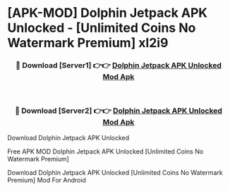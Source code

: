 # [APK-MOD] Dolphin Jetpack APK Unlocked - [Unlimited Coins No Watermark Premium] xl2i9



<div align="center">
<h3>🔴 Download [Server1] 👉👉 <a href="https://momento.my/?title=Dolphin_Jetpack_APK_Unlocked">Dolphin Jetpack APK Unlocked Mod Apk</a></h3><br>

<h3>🔴 Download [Server2] 👉👉 <a href="https://momento.my/?title=Dolphin_Jetpack_APK_Unlocked">Dolphin Jetpack APK Unlocked Mod Apk</a></h3>
</div>



Download Dolphin Jetpack APK Unlocked 

Free APK MOD Dolphin Jetpack APK Unlocked [Unlimited Coins No Watermark Premium]

Download Dolphin Jetpack APK Unlocked [Unlimited Coins No Watermark Premium] Mod For Android
